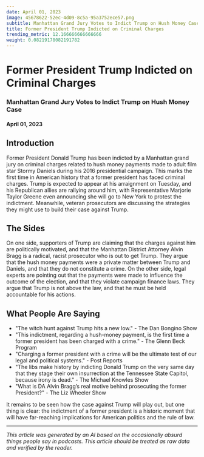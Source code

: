```yaml
---
date: April 01, 2023
image: 45678622-52ec-4d09-8c5a-95a3752ece57.png
subtitle: Manhattan Grand Jury Votes to Indict Trump on Hush Money Case
title: Former President Trump Indicted on Criminal Charges
trending_metric: 12.166666666666666
weight: 0.08219178082191782
---
```

# Former President Trump Indicted on Criminal Charges
### Manhattan Grand Jury Votes to Indict Trump on Hush Money Case
#### April 01, 2023

## Introduction
Former President Donald Trump has been indicted by a Manhattan grand jury on criminal charges related to hush money payments made to adult film star Stormy Daniels during his 2016 presidential campaign. This marks the first time in American history that a former president has faced criminal charges. Trump is expected to appear at his arraignment on Tuesday, and his Republican allies are rallying around him, with Representative Marjorie Taylor Greene even announcing she will go to New York to protest the indictment. Meanwhile, veteran prosecutors are discussing the strategies they might use to build their case against Trump.

## The Sides
On one side, supporters of Trump are claiming that the charges against him are politically motivated, and that the Manhattan District Attorney Alvin Bragg is a radical, racist prosecutor who is out to get Trump. They argue that the hush money payments were a private matter between Trump and Daniels, and that they do not constitute a crime. On the other side, legal experts are pointing out that the payments were made to influence the outcome of the election, and that they violate campaign finance laws. They argue that Trump is not above the law, and that he must be held accountable for his actions.

## What People Are Saying
- "The witch hunt against Trump hits a new low." - The Dan Bongino Show
- "This indictment, regarding a hush-money payment, is the first time a former president has been charged with a crime." - The Glenn Beck Program
- "Charging a former president with a crime will be the ultimate test of our legal and political systems." - Post Reports
- "The libs make history by indicting Donald Trump on the very same day that they stage their own insurrection at the Tennessee State Capitol, because irony is dead." - The Michael Knowles Show
- "What is DA Alvin Bragg’s real motive behind prosecuting the former President?" - The Liz Wheeler Show

It remains to be seen how the case against Trump will play out, but one thing is clear: the indictment of a former president is a historic moment that will have far-reaching implications for American politics and the rule of law.

 --- 

*This article was generated by an AI based on the occasionally absurd things people say in podcasts. This article should be treated as raw data and verified by the reader.*